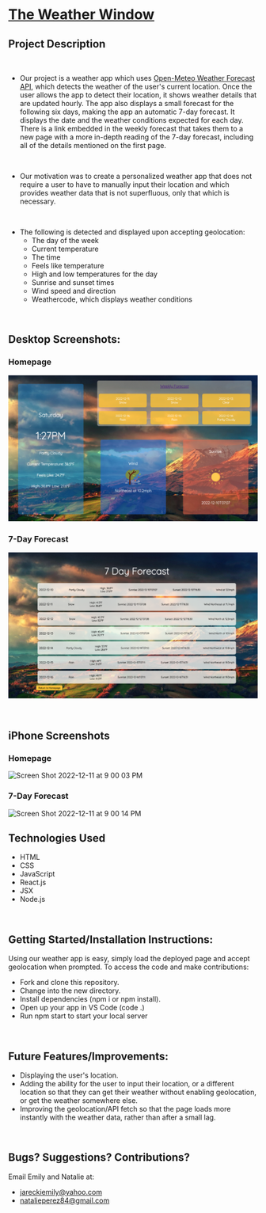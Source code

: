 # <a href="https://weather-window.netlify.app">The Weather Window</a>

## Project Description
<br/>

- Our project is a weather app which uses [Open-Meteo Weather Forecast API](https://open-meteo.com/en/docs), which detects the weather of the user's current location. Once the user allows the app to detect their location, it shows weather details that are updated hourly. The app also displays a small forecast for the following six days, making the app an automatic 7-day forecast. It displays the date and the weather conditions expected for each day. There is a link embedded in the weekly forecast that takes them to a new page with a more in-depth reading of the 7-day forecast, including all of the details mentioned on the first page. 
<br/>

- Our motivation was to create a personalized weather app that does not require a user to have to manually input their location and which provides weather data that is not superfluous, only that which is necessary. 
<br/>

- The following is detected and displayed upon accepting geolocation: 
    -   The day of the week
    -   Current temperature
    -   The time
    -   Feels like temperature
    -   High and low temperatures for the day
    -   Sunrise and sunset times
    -   Wind speed and direction
    -   Weathercode, which displays weather conditions 
    
<br/>

## Desktop Screenshots:
### Homepage
![Homepage](./assets/Screen%20Shot%20Homepage.png)
<br/>

### 7-Day Forecast
![7-Day Forecast](./assets/Screen%20Shot%207Day%20Forecast.png)

<br/>

## iPhone Screenshots
### Homepage
<img width="373" alt="Screen Shot 2022-12-11 at 9 00 03 PM" src="https://user-images.githubusercontent.com/107048020/206951789-d46fff7f-8b83-429f-a175-f5a046407bfd.png">

<br/>

### 7-Day Forecast
<img width="375" alt="Screen Shot 2022-12-11 at 9 00 14 PM" src="https://user-images.githubusercontent.com/107048020/206951860-9c9a1524-8e4a-4998-9590-4a927fbe6272.png">

## Technologies Used
- HTML
- CSS
- JavaScript
- React.js
- JSX
- Node.js

<br/>

## Getting Started/Installation Instructions:

Using our weather app is easy, simply load the deployed page and accept geolocation when prompted. To access the code and make contributions:
- Fork and clone this repository.
- Change into the new directory.
- Install dependencies (npm i or npm install).
- Open up your app in VS Code (code .)
- Run npm start to start your local server

<br/>

## Future Features/Improvements:

- Displaying the user's location.
- Adding the ability for the user to input their location, or a different location so that they can get their weather without enabling geolocation, or get the weather somewhere else.
- Improving the geolocation/API fetch so that the page loads more instantly with the weather data, rather than after a small lag.

<br/>

## Bugs? Suggestions? Contributions? 
Email Emily and Natalie at: 
<br/>
- jareckiemily@yahoo.com
- natalieperez84@gmail.com
